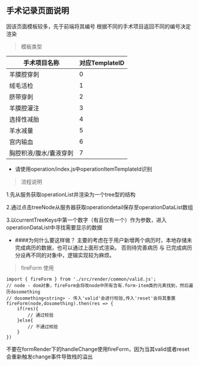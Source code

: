 ## 手术记录页面说明
因该页面模板较多，先于前端将其编号
根据不同的手术项目返回不同的编号决定渲染

> 模板类型

|手术项目名称|对应TemplateID|
|-----|-----|
|羊膜腔穿刺|0|
|绒毛活检|1|
|脐带穿刺|2|
|羊膜腔灌注|3|
|选择性减胎|4|
|羊水减量|5|
|宫内输血|6|
|胸腔积液/腹水/囊液穿刺|7|
- 请使用operation/index.js中operationItemTemplateId识别

> 流程说明

1.先从服务获取operationList并渲染为一个tree型的结构

2.通过点击treeNode从服务器获取operationdetail保存至operationDataList数组

3.以currentTreeKeys中第一个数字（有且仅有一个）作为参数，进入operationDataList中寻找需要显示的数据

- ####为何什么要这样做？
主要的考虑在于用户新增两个病历时，本地存储未完成病历的数据，也可以通过上面形式渲染。
否则待完善病历 与 已完成病历分设再不同的对象中，逻辑实现较为麻烦。

> fireForm 使用
```
import { fireForm } from './src/render/common/valid.js';
// node - dom对象，fireForm会将改node中所有含有.form-item类的元素找到，然后遍历dosomething
// dosomething<string> - 传入'valid'会进行校验,传入'reset'会将其重置
fireForm(node,dosomething).then(res => {
    if(res){
        // 通过校验
    }else{
        // 不通过校验
    }
})
```
不要在formRender下的handleChange使用fireForm，因为当其valid或者reset会重新触发change事件导致栈的溢出


